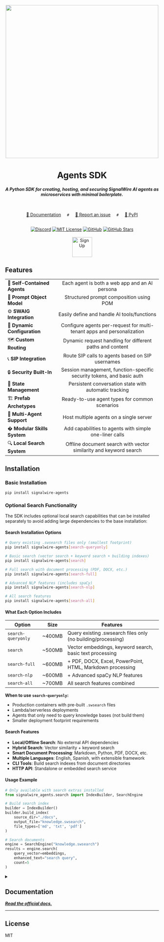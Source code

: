 <!-- Header -->
<div align="center">
    <a href="https://signalwire.com" target="_blank">
        <img src="https://github.com/user-attachments/assets/0c8ed3b9-8c50-4dc6-9cc4-cc6cd137fd50" width="500" />
    </a>

# Agents SDK

#### _A Python SDK for creating, hosting, and securing SignalWire AI agents as microservices with minimal boilerplate._

<br/>

<p align="center">
  <a href="https://developer.signalwire.com/sdks/agents-sdk" target="_blank">📖 Documentation</a> &nbsp; &nbsp; <code>#</code> &nbsp; &nbsp;
  <a href="https://github.com/signalwire/signalwire-docs/issues/new/choose" target="_blank">🐛 Report an issue</a> &nbsp; &nbsp; <code>#</code> &nbsp; &nbsp;
  <a href="https://pypi.org/project/signalwire-agents/" target="_blank">🐍 PyPI</a>
</p>

<br/>

<!-- Badges -->
<div align="center">
    <a href="https://discord.com/invite/F2WNYTNjuF" target="_blank"><img src="https://img.shields.io/badge/Discord%20Community-5865F2" alt="Discord" /></a>
    <a href="LICENSE"><img src="https://img.shields.io/badge/MIT-License-blue" alt="MIT License" /></a>
    <a href="https://github.com/signalwire" target="_blank"><img src="https://img.shields.io/badge/GitHub-%23121011.svg?logo=github&logoColor=white&" alt="GitHub" /></a>
    <a href="https://github.com/signalwire/docs" target="_blank"><img src="https://img.shields.io/github/stars/signalwire/signalwire-agents" alt="GitHub Stars" /></a>
</div>

<br/>

<a href="https://signalwire.com/signup" target="_blank">
    <img src="https://github.com/user-attachments/assets/c2510c86-ae03-42a9-be06-ab9bcea948e1" alt="Sign Up" height="65"/>
</a>

</div>

## Features

|                   |                                                                  |
|-------------------------------|:-----------------------------------------------------------------------------:|
| 🤖     **Self-Contained Agents** | Each agent is both a web app and an AI persona                            |
| 📝     **Prompt Object Model**   | Structured prompt composition using POM                                   |
| ⚙️     **SWAIG Integration**     | Easily define and handle AI tools/functions                               |
| 🔧     **Dynamic Configuration** | Configure agents per-request for multi-tenant apps and personalization    |
| 🗺️     **Custom Routing**        | Dynamic request handling for different paths and content                  |
| 📞     **SIP Integration**       | Route SIP calls to agents based on SIP usernames                          |
| 🔒     **Security Built-In**     | Session management, function-specific security tokens, and basic auth     |
| 💾     **State Management**      | Persistent conversation state with automatic tracking                     |
| 🏗️     **Prefab Archetypes**     | Ready-to-use agent types for common scenarios                            |
| 🏢     **Multi-Agent Support**   | Host multiple agents on a single server                                  |
| �      **Modular Skills System** | Add capabilities to agents with simple one-liner calls                   |
| 🔍     **Local Search System**   | Offline document search with vector similarity and keyword search        |

## Installation

### Basic Installation

```bash
pip install signalwire-agents
```

### Optional Search Functionality

The SDK includes optional local search capabilities that can be installed separately to avoid adding large dependencies to the base installation:

#### Search Installation Options

```bash
# Query existing .swsearch files only (smallest footprint)
pip install signalwire-agents[search-queryonly]

# Basic search (vector search + keyword search + building indexes)
pip install signalwire-agents[search]

# Full search with document processing (PDF, DOCX, etc.)
pip install signalwire-agents[search-full]

# Advanced NLP features (includes spaCy)
pip install signalwire-agents[search-nlp]

# All search features
pip install signalwire-agents[search-all]
```

#### What Each Option Includes

| Option | Size | Features |
|--------|------|----------|
| `search-queryonly` | ~400MB | Query existing .swsearch files only (no building/processing) |
| `search` | ~500MB | Vector embeddings, keyword search, basic text processing |
| `search-full` | ~600MB | + PDF, DOCX, Excel, PowerPoint, HTML, Markdown processing |
| `search-nlp` | ~600MB | + Advanced spaCy NLP features |
| `search-all` | ~700MB | All search features combined |

**When to use `search-queryonly`:**
- Production containers with pre-built `.swsearch` files
- Lambda/serverless deployments
- Agents that only need to query knowledge bases (not build them)
- Smaller deployment footprint requirements

#### Search Features

- **Local/Offline Search**: No external API dependencies
- **Hybrid Search**: Vector similarity + keyword search
- **Smart Document Processing**: Markdown, Python, PDF, DOCX, etc.
- **Multiple Languages**: English, Spanish, with extensible framework
- **CLI Tools**: Build search indexes from document directories
- **HTTP API**: Standalone or embedded search service

#### Usage Example

```python
# Only available with search extras installed
from signalwire_agents.search import IndexBuilder, SearchEngine

# Build search index
builder = IndexBuilder()
builder.build_index(
    source_dir="./docs",
    output_file="knowledge.swsearch",
    file_types=['md', 'txt', 'pdf']
)

# Search documents
engine = SearchEngine("knowledge.swsearch")
results = engine.search(
    query_vector=embeddings,
    enhanced_text="search query",
    count=5
)
```

<details>
<summary><h2>Documentation</h2></summary>

### Skills System

The SignalWire Agents SDK includes a powerful modular skills system that allows you to add complex capabilities to your agents with simple one-liner calls:

```python
from signalwire_agents import AgentBase

# Create an agent
agent = AgentBase("My Assistant", route="/assistant")

# Add skills with one-liners
agent.add_skill("web_search", {
    "api_key": "your-google-api-key",
    "search_engine_id": "your-search-engine-id"
})   # Web search capability
agent.add_skill("datetime")     # Current date/time info  
agent.add_skill("math")         # Mathematical calculations

# Configure skills with parameters
agent.add_skill("web_search", {
    "api_key": "your-google-api-key",
    "search_engine_id": "your-search-engine-id",
    "num_results": 1,  # Get 1 search results
    "no_results_message": "Sorry, I couldn't find anything about '{query}'. Try rephrasing your question."
})

# Advanced: Customize SWAIG function properties
agent.add_skill("math", {
    "swaig_fields": {
        "secure": False,  # Override security settings
        "fillers": {"en-US": ["Calculating..."]}  # Custom filler phrases
    }
})

# Multiple web search instances with different tool names
agent.add_skill("web_search", {
    "api_key": "your-google-api-key", 
    "search_engine_id": "general-search-engine-id",
    "tool_name": "search_general",  # Creates search_general tool
    "num_results": 1
})

agent.add_skill("web_search", {
    "api_key": "your-google-api-key",
    "search_engine_id": "news-search-engine-id", 
    "tool_name": "search_news",  # Creates search_news tool
    "num_results": 3,
    "delay": 0.5
})

# Multiple DataSphere instances with different tool names
agent.add_skill("datasphere", {
    "space_name": "my-space",
    "project_id": "my-project", 
    "token": "my-token",
    "document_id": "drinks-doc",
    "tool_name": "search_drinks",  # Creates search_drinks tool
    "count": 2
})

agent.add_skill("datasphere", {
    "space_name": "my-space", 
    "project_id": "my-project",
    "token": "my-token", 
    "document_id": "food-doc",
    "tool_name": "search_recipes",  # Creates search_recipes tool
    "tags": ["Food", "Recipes"]
})

agent.serve()
```

#### Available Built-in Skills

- **web_search**: Google Custom Search API integration with web scraping (supports multiple instances)
- **datetime**: Current date and time with timezone support
- **math**: Safe mathematical expression evaluation
- **datasphere**: SignalWire DataSphere knowledge search (supports multiple instances)
- **native_vector_search**: Offline document search with vector similarity and keyword search

#### Benefits

- **One-liner integration**: `agent.add_skill("skill_name")`
- **Configurable parameters**: `agent.add_skill("skill_name", {"param": "value"})`
- **Automatic discovery**: Skills are automatically found from the skills directory
- **Dependency validation**: Clear error messages for missing requirements
- **Modular architecture**: Skills are self-contained and reusable

For detailed documentation, see [Skills System README](docs/skills_system.md).

### DataMap Tools

The SDK provides a DataMap system for creating SWAIG tools that integrate directly with REST APIs without requiring custom webhook endpoints. DataMap tools execute on the SignalWire server, making them simpler to deploy than traditional webhook-based tools.

#### Basic DataMap Usage

```python
from signalwire_agents import AgentBase
from signalwire_agents.core.data_map import DataMap
from signalwire_agents.core.function_result import SwaigFunctionResult

class APIAgent(AgentBase):
    def __init__(self):
        super().__init__(name="api-agent", route="/api")
        
        # Create a simple weather API tool
        weather_tool = (DataMap('get_weather')
            .description('Get current weather information')
            .parameter('location', 'string', 'City name', required=True)
            .webhook('GET', 'https://api.weather.com/v1/current?key=YOUR_API_KEY&q=${location}')
            .output(SwaigFunctionResult('Weather in ${location}: ${response.current.condition.text}, ${response.current.temp_f}°F'))
        )
        
        # Register the tool with the agent
        self.register_swaig_function(weather_tool.to_swaig_function())

agent = APIAgent()
agent.serve()
```

#### Advanced DataMap Examples

```python
# POST API with authentication
search_tool = (DataMap('search_knowledge')
    .description('Search company knowledge base')
    .parameter('query', 'string', 'Search query', required=True)
    .webhook('POST', 'https://api.company.com/search', 
             headers={'Authorization': 'Bearer YOUR_TOKEN'})
    .body({'query': '${query}', 'limit': 3})
    .output(SwaigFunctionResult('Found: ${response.title} - ${response.summary}'))
)

# Expression-based tools (no API calls)
control_tool = (DataMap('file_control')
    .description('Control file playback')
    .parameter('command', 'string', 'Playback command')
    .parameter('filename', 'string', 'File to control', required=False)
    .expression(r'start.*', SwaigFunctionResult().add_action('start_playback', {'file': '${args.filename}'}))
    .expression(r'stop.*', SwaigFunctionResult().add_action('stop_playback', True))
)

# Process API response arrays
docs_tool = (DataMap('get_latest_docs')
    .description('Get latest documentation')
    .webhook('GET', 'https://api.docs.com/latest')
    .foreach('${response.documents}')
    .output(SwaigFunctionResult('Document: ${foreach.title} (${foreach.updated_date})'))
)
```

#### Helper Functions

For simpler use cases, use the convenience functions:

```python
from signalwire_agents.core.data_map import create_simple_api_tool, create_expression_tool

# Simple API tool
weather = create_simple_api_tool(
    name='get_weather',
    url='https://api.weather.com/v1/current?key=API_KEY&q=${location}',
    response_template='Weather in ${location}: ${response.current.condition.text}',
    parameters={'location': {'type': 'string', 'description': 'City name', 'required': True}}
)

# Expression-based tool
file_control = create_expression_tool(
    name='file_control',
    patterns={
        r'start.*': SwaigFunctionResult().add_action('start_playback', {'file': '${args.filename}'}),
        r'stop.*': SwaigFunctionResult().add_action('stop_playback', True)
    },
    parameters={'command': {'type': 'string', 'description': 'Playback command'}}
)

# Register with agent
self.register_swaig_function(weather.to_swaig_function())
self.register_swaig_function(file_control.to_swaig_function())
```

#### Variable Expansion

DataMap tools support powerful variable expansion using `${variable}` syntax:

- **Function arguments**: `${args.parameter_name}`
- **API responses**: `${response.field.nested_field}`
- **Array processing**: `${foreach.item_field}` (when using foreach)
- **Global data**: `${global_data.key}`
- **Metadata**: `${meta_data.call_id}`

#### Benefits of DataMap Tools

- **No webhook infrastructure**: Tools run on SignalWire servers
- **Simplified deployment**: No need to expose endpoints
- **Built-in authentication**: Support for API keys, Bearer tokens, Basic auth
- **Response processing**: Built-in JSON path traversal and array iteration
- **Error handling**: Automatic error detection with `error_keys`
- **Pattern matching**: Expression-based responses without API calls

For detailed documentation, see [DataMap Guide](docs/datamap_guide.md).

### Contexts and Steps

The SignalWire Agents SDK provides a powerful enhancement to traditional prompts through the **Contexts and Steps** system. This feature allows you to add structured, workflow-driven AI interactions on top of your base prompt, with explicit navigation control and step-by-step guidance.

#### Why Use Contexts and Steps?

- **Structured Workflows**: Define clear, step-by-step processes for complex interactions
- **Navigation Control**: Explicitly control which steps or contexts users can access
- **Completion Criteria**: Set specific criteria for step completion and progression  
- **Function Restrictions**: Limit which AI tools are available in each step
- **Workflow Isolation**: Create separate contexts for different conversation flows
- **Enhanced Base Prompts**: Adds structured workflows on top of your existing prompt foundation

#### Basic Usage

```python
from signalwire_agents import AgentBase

class WorkflowAgent(AgentBase):
    def __init__(self):
        super().__init__(name="Workflow Assistant", route="/workflow")
        
        # Set base prompt (required even when using contexts)
        self.prompt_add_section("Role", "You are a helpful workflow assistant.")
        self.prompt_add_section("Instructions", "Guide users through structured processes step by step.")
        
        # Define contexts and steps (adds structured workflow to base prompt)
        contexts = self.define_contexts()
        
        # Create a single context named "default" (required for single context)
        context = contexts.add_context("default")
        
        # Add step-by-step workflow
        context.add_step("greeting") \
            .set_text("Welcome! I'm here to help you complete your application. Let's start with your personal information.") \
            .set_step_criteria("User has provided their name and confirmed they want to continue") \
            .set_valid_steps(["personal_info"])  # Can only go to personal_info step
        
        context.add_step("personal_info") \
            .add_section("Instructions", "Collect the user's personal information") \
            .add_bullets(["Ask for full name", "Ask for email address", "Ask for phone number"]) \
            .set_step_criteria("All personal information has been collected and confirmed") \
            .set_valid_steps(["review", "personal_info"])  # Can stay or move to review
        
        context.add_step("review") \
            .set_text("Let me review the information you've provided. Please confirm if everything is correct.") \
            .set_step_criteria("User has confirmed or requested changes") \
            .set_valid_steps(["personal_info", "complete"])  # Can go back or complete
        
        context.add_step("complete") \
            .set_text("Thank you! Your application has been submitted successfully.") \
            .set_step_criteria("Application processing is complete")
            # No valid_steps = end of workflow

agent = WorkflowAgent()
agent.serve()
```

#### Advanced Features

```python
class MultiContextAgent(AgentBase):
    def __init__(self):
        super().__init__(name="Multi-Context Agent", route="/multi-context")
        
        # Set base prompt (required)
        self.prompt_add_section("Role", "You are a versatile AI assistant.")
        self.prompt_add_section("Capabilities", "You can help with calculations and provide time information.")
        
        # Add skills
        self.add_skill("datetime")
        self.add_skill("math")
        
        # Define contexts for different service modes
        contexts = self.define_contexts()
        
        # Main conversation context
        main_context = contexts.add_context("main")
        main_context.add_step("welcome") \
            .set_text("Welcome! I can help with calculations or provide date/time info. What would you like to do?") \
            .set_step_criteria("User has chosen a service type") \
            .set_valid_contexts(["calculator", "datetime_info"])  # Can switch contexts
        
        # Calculator context with function restrictions
        calc_context = contexts.add_context("calculator")
        calc_context.add_step("math_mode") \
            .add_section("Role", "You are a mathematical assistant") \
            .add_section("Instructions", "Help users with calculations") \
            .set_functions(["math"])  # Only math function available \
            .set_step_criteria("Calculation is complete") \
            .set_valid_contexts(["main"])  # Can return to main
        
        # DateTime context
        datetime_context = contexts.add_context("datetime_info")
        datetime_context.add_step("time_mode") \
            .set_text("I can provide current date and time information. What would you like to know?") \
            .set_functions(["datetime"])  # Only datetime function available \
            .set_step_criteria("Date/time information has been provided") \
            .set_valid_contexts(["main"])  # Can return to main
```

#### Context and Step Methods

##### Context Methods
- `add_step(name)`: Create a new step in this context
- `set_valid_contexts(contexts)`: Control which contexts can be accessed from this context

##### Step Methods
- `set_text(text)`: Set direct text prompt for the step
- `add_section(title, body)`: Add POM-style section (alternative to set_text)
- `add_bullets(bullets)`: Add bullet points to the current or last section
- `set_step_criteria(criteria)`: Define completion criteria for this step
- `set_functions(functions)`: Restrict available functions ("none" or array of function names)
- `set_valid_steps(steps)`: Control navigation to other steps in same context
- `set_valid_contexts(contexts)`: Control navigation to other contexts

#### Navigation Rules

- **Valid Steps**: If omitted, only "next" step is implied. If specified, only those steps are allowed.
- **Valid Contexts**: If omitted, user is trapped in current context. If specified, can navigate to those contexts.
- **Single Context**: Must be named "default" for single-context workflows.
- **Function Restrictions**: Use `set_functions(["function_name"])` or `set_functions("none")` to control AI tool access.

#### Complete Example: Customer Support Workflow

```python
class SupportAgent(AgentBase):
    def __init__(self):
        super().__init__(name="Customer Support", route="/support")
        
        # Set base prompt (required)
        self.prompt_add_section("Role", "You are a professional customer support representative.")
        self.prompt_add_section("Goal", "Provide excellent customer service using structured workflows.")
        
        # Add skills for enhanced capabilities
        self.add_skill("datetime")
        self.add_skill("web_search", {"api_key": "your-key", "search_engine_id": "your-id"})
        
        # Define support workflow contexts
        contexts = self.define_contexts()
        
        # Triage context
        triage = contexts.add_context("triage")
        triage.add_step("initial_greeting") \
            .add_section("Current Task", "Understand the customer's issue and route them appropriately") \
            .add_bullets("Questions to Ask", ["What problem are you experiencing?", "How urgent is this issue?", "Have you tried any troubleshooting steps?"]) \
            .set_step_criteria("Issue type has been identified") \
            .set_valid_contexts(["technical_support", "billing_support", "general_inquiry"])
        
        # Technical support context
        tech = contexts.add_context("technical_support")
        tech.add_step("technical_diagnosis") \
            .add_section("Current Task", "Help diagnose and resolve technical issues") \
            .add_section("Available Tools", "Use web search to find solutions and datetime to check service windows") \
            .set_functions(["web_search", "datetime"])  # Can search for solutions and check times \
            .set_step_criteria("Technical issue is resolved or escalated") \
            .set_valid_contexts(["triage"])  # Can return to triage
        
        # Billing support context  
        billing = contexts.add_context("billing_support")
        billing.add_step("billing_assistance") \
            .set_text("I'll help you with your billing inquiry. Please provide your account details.") \
            .set_functions("none")  # No external tools for sensitive billing info \
            .set_step_criteria("Billing issue is addressed") \
            .set_valid_contexts(["triage"])
        
        # General inquiry context
        general = contexts.add_context("general_inquiry")
        general.add_step("general_help") \
            .set_text("I'm here to help with general questions. What can I assist you with?") \
            .set_functions(["web_search", "datetime"])  # Full access to search and time \
            .set_step_criteria("Inquiry has been answered") \
            .set_valid_contexts(["triage"])

agent = SupportAgent()
agent.serve()
```

#### Benefits

- **Clear Structure**: Explicit workflow definition makes agent behavior predictable
- **Enhanced Control**: Fine-grained control over function access and navigation
- **Improved UX**: Users understand where they are in the process and what's expected
- **Debugging**: Easy to trace and debug workflow issues
- **Scalability**: Complex multi-step processes are easier to maintain

For detailed documentation and advanced examples, see [Contexts and Steps Guide](docs/contexts_guide.md).

### Quick Start

```python
from signalwire_agents import AgentBase
from signalwire_agents.core.function_result import SwaigFunctionResult

class SimpleAgent(AgentBase):
    def __init__(self):
        super().__init__(name="simple", route="/simple")
        
        # Configure the agent's personality
        self.prompt_add_section("Personality", body="You are a helpful assistant.")
        self.prompt_add_section("Goal", body="Help users with basic questions.")
        self.prompt_add_section("Instructions", bullets=["Be concise and clear."])
        
        # Note: Use prompt_add_section() for all prompt configuration
    
    @AgentBase.tool(
        name="get_time", 
        description="Get the current time",
        parameters={}
    )
    def get_time(self, args, raw_data):
        from datetime import datetime
        now = datetime.now().strftime("%H:%M:%S")
        return SwaigFunctionResult(f"The current time is {now}")

# Run the agent
if __name__ == "__main__":
    agent = SimpleAgent()
    agent.serve(host="0.0.0.0", port=8000)
```

### Customizing LLM Parameters

The SDK allows you to customize LLM parameters for both the main prompt and post-prompt, giving you fine control over the AI's behavior:

```python
from signalwire_agents import AgentBase

class PreciseAgent(AgentBase):
    def __init__(self):
        super().__init__(name="precise", route="/precise")
        
        # Configure the agent's personality
        self.prompt_add_section("Role", "You are a precise technical assistant.")
        self.prompt_add_section("Instructions", "Provide accurate, detailed information.")
        
        # Set custom LLM parameters for the main prompt
        self.set_prompt_llm_params(
            temperature=0.3,        # Low temperature for more consistent responses
            top_p=0.9,             # Slightly reduced for focused responses
            barge_confidence=0.7,  # Moderate interruption threshold
            presence_penalty=0.1,  # Slight penalty for repetition
            frequency_penalty=0.2  # Encourage varied vocabulary
        )
        
        # Set post-prompt for summaries
        self.set_post_prompt("Provide a concise summary of the key points discussed.")
        
        # Different parameters for post-prompt (summaries should be even more focused)
        self.set_post_prompt_llm_params(
            temperature=0.2,       # Very low for consistent summaries
            top_p=0.85            # More focused token selection
        )

agent = PreciseAgent()
agent.serve()
```

#### Available LLM Parameters

- **temperature** (0.0-1.5): Controls randomness. Lower = more focused, higher = more creative
- **top_p** (0.0-1.0): Nucleus sampling. Lower = more focused on likely tokens
- **barge_confidence** (0.0-1.0): ASR confidence to interrupt. Higher = harder to interrupt
- **presence_penalty** (-2.0-2.0): Topic diversity. Positive = new topics
- **frequency_penalty** (-2.0-2.0): Repetition control. Positive = varied vocabulary

For more details on LLM parameter tuning, see [LLM Parameters Guide](docs/llm_parameters.md).

### Using Prefab Agents

```python
from signalwire_agents.prefabs import InfoGathererAgent

agent = InfoGathererAgent(
    fields=[
        {"name": "full_name", "prompt": "What is your full name?"},
        {"name": "reason", "prompt": "How can I help you today?"}
    ],
    confirmation_template="Thanks {full_name}, I'll help you with {reason}.",
    name="info-gatherer",
    route="/info-gatherer"
)

agent.serve(host="0.0.0.0", port=8000)
```

Available prefabs include:
- `InfoGathererAgent`: Collects structured information from users
- `FAQBotAgent`: Answers questions based on a knowledge base
- `ConciergeAgent`: Routes users to specialized agents
- `SurveyAgent`: Conducts structured surveys with questions and rating scales
- `ReceptionistAgent`: Greets callers and transfers them to appropriate departments

### Dynamic Agent Configuration

Configure agents dynamically based on request parameters for multi-tenant applications, A/B testing, and personalization.

#### Static vs Dynamic Configuration

- **Static**: Agent configured once at startup (traditional approach)
- **Dynamic**: Agent configured fresh for each request based on parameters

#### Basic Example

```python
from signalwire_agents import AgentBase

class DynamicAgent(AgentBase):
    def __init__(self):
        super().__init__(name="dynamic-agent", route="/dynamic")
        
        # Set up dynamic configuration callback
        self.set_dynamic_config_callback(self.configure_per_request)
    
    def configure_per_request(self, query_params, body_params, headers, agent):
        """Configure agent based on request parameters"""
        
        # Extract parameters from request
        tier = query_params.get('tier', 'standard')
        language = query_params.get('language', 'en')
        customer_id = query_params.get('customer_id')
        
        # Configure voice and language
        if language == 'es':
            agent.add_language("Spanish", "es-ES", "rime.spore:mistv2")
        else:
            agent.add_language("English", "en-US", "rime.spore:mistv2")
        
        # Configure based on service tier
        if tier == 'premium':
            agent.set_params({"end_of_speech_timeout": 300})  # Faster response
            agent.prompt_add_section("Service Level", "You provide premium support.")
        else:
            agent.set_params({"end_of_speech_timeout": 500})  # Standard response
            agent.prompt_add_section("Service Level", "You provide standard support.")
        
        # Personalize with customer data
        global_data = {"tier": tier, "language": language}
        if customer_id:
            global_data["customer_id"] = customer_id
        agent.set_global_data(global_data)

# Usage examples:
# curl "http://localhost:3000/dynamic?tier=premium&language=es&customer_id=123"
# curl "http://localhost:3000/dynamic?tier=standard&language=en"
```

#### Use Cases

- **Multi-tenant SaaS**: Different configurations per customer/organization
- **A/B Testing**: Test different agent behaviors with different user groups
- **Personalization**: Customize voice, prompts, and behavior per user
- **Localization**: Language and cultural adaptation based on user location
- **Dynamic Pricing**: Adjust features and capabilities based on subscription tiers

#### Preserving Dynamic State in SWAIG Callbacks

When using dynamic configuration to add skills or tools based on request parameters, there's a challenge: SWAIG webhook callbacks are separate HTTP requests that won't have the original query parameters. The SDK provides `add_swaig_query_params()` to solve this:

```python
class DynamicAgent(AgentBase):
    def __init__(self):
        super().__init__(name="dynamic-agent", route="/agent")
        self.set_dynamic_config_callback(self.configure_per_request)
    
    def configure_per_request(self, query_params, body_params, headers, agent):
        tier = query_params.get('tier', 'basic')
        region = query_params.get('region', 'us-east')
        
        if tier == 'premium':
            # Add premium skills dynamically
            agent.add_skill('advanced_search', {
                'api_key': 'your-api-key',
                'num_results': 5
            })
            
            # IMPORTANT: Preserve parameters for SWAIG callbacks
            agent.add_swaig_query_params({
                'tier': tier,
                'region': region
            })
            
            # Now when SignalWire calls the SWAIG webhook, these params
            # will be included, triggering the same dynamic configuration

# Initial request: GET /agent?tier=premium&region=eu-west
# SWAIG callback: POST /swaig/?tier=premium&region=eu-west
# Result: Premium skills are available in both requests!
```

**Key Points:**

- **Problem**: Dynamically added skills/tools won't exist during SWAIG callbacks without the original request parameters
- **Solution**: Use `add_swaig_query_params()` to include critical parameters in all SWAIG webhook URLs
- **Clear State**: Use `clear_swaig_query_params()` if needed to reset parameters between requests
- **Token Safety**: The SDK automatically renames security tokens from `token` to `__token` to avoid parameter collisions

This ensures that any dynamic configuration based on request parameters is consistently applied across the initial SWML request and all subsequent SWAIG function callbacks.

For detailed documentation and advanced examples, see the [Agent Guide](docs/agent_guide.md#dynamic-agent-configuration).

### Configuration

#### Environment Variables

The SDK supports the following environment variables:

- `SWML_BASIC_AUTH_USER`: Username for basic auth (default: auto-generated)
- `SWML_BASIC_AUTH_PASSWORD`: Password for basic auth (default: auto-generated)
- `SWML_PROXY_URL_BASE`: Base URL to use when behind a reverse proxy, used for constructing webhook URLs
- `SWML_SSL_ENABLED`: Enable HTTPS/SSL support (values: "true", "1", "yes")
- `SWML_SSL_CERT_PATH`: Path to SSL certificate file
- `SWML_SSL_KEY_PATH`: Path to SSL private key file
- `SWML_DOMAIN`: Domain name for SSL certificate and external URLs
- `SWML_SCHEMA_PATH`: Optional path to override the location of the schema.json file

When the auth environment variables are set, they will be used for all agents instead of generating random credentials. The proxy URL base is useful when your service is behind a reverse proxy or when you need external services to access your webhooks.

To enable HTTPS directly (without a reverse proxy), set `SWML_SSL_ENABLED` to "true", provide valid paths to your certificate and key files, and specify your domain name.

### Testing

The SDK includes powerful CLI tools for development and testing:

- **`swaig-test`**: Comprehensive local testing and serverless environment simulation
- **`sw-search`**: Build local search indexes from document directories and search within them

#### Local Testing with swaig-test

Test your agents locally without deployment:

```bash
# Install the SDK
pip install -e .

# Discover agents in a file
swaig-test examples/my_agent.py

# List available functions
swaig-test examples/my_agent.py --list-tools

# Test SWAIG functions with CLI syntax
swaig-test examples/my_agent.py --exec get_weather --location "New York"

# Multi-agent support
swaig-test examples/multi_agent.py --route /agent-path --list-tools
swaig-test examples/multi_agent.py --agent-class AgentName --exec function_name

# Generate and inspect SWML documents
swaig-test examples/my_agent.py --dump-swml
swaig-test examples/my_agent.py --dump-swml --raw | jq '.'
```

#### Serverless Environment Simulation

Test your agents in simulated serverless environments without deployment:

```bash
# Test in AWS Lambda environment
swaig-test examples/my_agent.py --simulate-serverless lambda --dump-swml

# Test Lambda function execution with proper response format
swaig-test examples/my_agent.py --simulate-serverless lambda \
  --exec get_weather --location "Miami" --full-request

# Test with custom Lambda configuration
swaig-test examples/my_agent.py --simulate-serverless lambda \
  --aws-function-name my-production-function \
  --aws-region us-west-2 \
  --exec my_function --param value

# Test CGI environment
swaig-test examples/my_agent.py --simulate-serverless cgi \
  --cgi-host my-server.com --cgi-https --dump-swml

# Test Google Cloud Functions
swaig-test examples/my_agent.py --simulate-serverless cloud_function \
  --gcp-function-url https://my-function.cloudfunctions.net \
  --exec my_function

# Test Azure Functions
swaig-test examples/my_agent.py --simulate-serverless azure_function \
  --azure-function-url https://my-function.azurewebsites.net \
  --exec my_function
```

#### Environment Management

Use environment files for consistent testing across platforms:

```bash
# Create environment file
cat > production.env << EOF
AWS_LAMBDA_FUNCTION_NAME=prod-my-agent
AWS_REGION=us-east-1
API_KEY=prod_api_key_123
DEBUG=false
EOF

# Test with environment file
swaig-test examples/my_agent.py --simulate-serverless lambda \
  --env-file production.env --exec my_function

# Override specific variables
swaig-test examples/my_agent.py --simulate-serverless lambda \
  --env-file production.env --env DEBUG=true --dump-swml
```

#### Cross-Platform Testing

Test the same agent across multiple serverless platforms:

```bash
# Test across all platforms
for platform in lambda cgi cloud_function azure_function; do
  echo "Testing $platform..."
  swaig-test examples/my_agent.py --simulate-serverless $platform \
    --exec my_function --param value
done

# Compare webhook URLs across platforms
swaig-test examples/my_agent.py --simulate-serverless lambda --dump-swml | grep web_hook_url
swaig-test examples/my_agent.py --simulate-serverless cgi --cgi-host example.com --dump-swml | grep web_hook_url
```

#### Key Benefits

- **No Deployment Required**: Test serverless behavior locally
- **Environment Simulation**: Complete platform-specific environment variable setup
- **URL Generation**: Verify webhook URLs are generated correctly for each platform
- **Function Execution**: Test with platform-specific request/response formats
- **Environment Files**: Reusable configurations for different stages
- **Multi-Platform**: Test Lambda, CGI, Cloud Functions, and Azure Functions

For detailed testing documentation, see the [CLI Testing Guide](docs/cli_testing_guide.md).

### Documentation

The package includes comprehensive documentation in the `docs/` directory:

- [Agent Guide](docs/agent_guide.md) - Detailed guide to creating and customizing agents, including dynamic configuration
- [Architecture](docs/architecture.md) - Overview of the SDK architecture and core concepts
- [SWML Service Guide](docs/swml_service_guide.md) - Guide to the underlying SWML service
- [Local Search System](docs/search-system.md) - Complete guide to the local search system with vector similarity and keyword search
- [Skills System](docs/skills_system.md) - Detailed documentation on the modular skills system
- [CLI Tools](docs/cli.md) - Command-line interface tools for development and testing

These documents provide in-depth explanations of the features, APIs, and usage patterns.

</details

### ***[Read the official docs.](https://developer.signalwire.com/sdks/agents-sdk)***

---

## License

MIT

